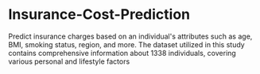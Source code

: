 # Insurance-Cost-Prediction
Predict insurance charges based on an individual's attributes such as age, BMI, smoking status, region, and more. The dataset utilized in this study contains comprehensive information about 1338 individuals, covering various personal and lifestyle factors
